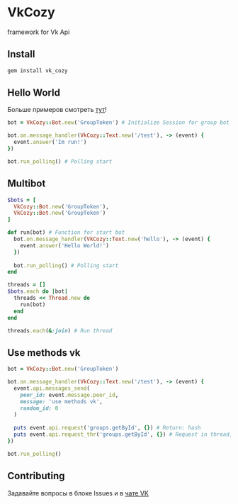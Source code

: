 # VkCozy
framework for Vk Api
## Install
``` sh
gem install vk_cozy
```

## Hello World
Больше примеров смотреть [тут](https://github.com/VkCozy/vk_cozy/tree/main/examples)!
``` ruby
bot = VkCozy::Bot.new('GroupToken') # Initialize Session for group bot

bot.on.message_handler(VkCozy::Text.new('/test'), -> (event) {
  event.answer('Im run!')
})

bot.run_polling() # Polling start
```
## Multibot
``` ruby
$bots = [
  VkCozy::Bot.new('GroupToken'),
  VkCozy::Bot.new('GroupToken')
]

def run(bot) # Function for start bot
  bot.on.message_handler(VkCozy::Text.new('hello'), -> (event) {
    event.answer('Hello World!')
  })
  
  bot.run_polling() # Polling start
end

threads = []
$bots.each do |bot|
  threads << Thread.new do
    run(bot)
  end
end

threads.each(&:join) # Run thread
```
## Use methods vk
``` ruby
bot = VkCozy::Bot.new('GroupToken')

bot.on.message_handler(VkCozy::Text.new('/test'), -> (event) {
  event.api.messages_send(
    peer_id: event.message.peer_id,
    message: 'use methods vk',
    random_id: 0
  )
  
  puts event.api.request('groups.getById', {}) # Return: hash
  puts event.api.request_thr('groups.getById', {}) # Request in thread, return: Thread class
})

bot.run_polling()
```
## Contributing
Задавайте вопросы в блоке Issues и в [чате VK](https://vk.me/join/AJQ1d6_YniGeFT3wVBroUuBr)
